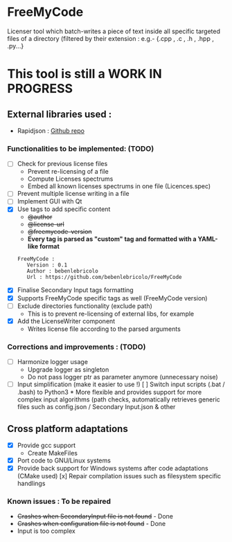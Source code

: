 # FreeMyCode
Licenser tool which batch-writes a piece of text inside all specific targeted files of a directory (filtered by their extension : e.g.- {.cpp , .c , .h , .hpp , .py...}

# This tool is still a WORK IN PROGRESS

## External libraries used :
  - Rapidjson  : [Github repo](https://github.com/Tencent/rapidjson/)
### Functionalities to be implemented: (TODO)
- [ ] Check for previous license files
   * Prevent re-licensing of a file
   * Compute Licenses spectrums
   * Embed all known licenses spectrums in one file (Licences.spec)
- [ ] Prevent multiple license writing in a file
- [ ] Implement GUI with Qt
- [x] Use tags to add specific content
   - ~~@author~~
   - ~~@license-url~~
   - ~~@freemycode-version~~
   * **Every tag is parsed as "custom" tag and formatted with a YAML-like format**
    ```
    FreeMyCode :
       Version : 0.1
       Author : bebenlebricolo
       Url : https://github.com/bebenlebricolo/FreeMyCode
    ```
- [x] Finalise Secondary Input tags formatting
- [x] Supports FreeMyCode specific tags as well (FreeMyCode version)
- [ ] Exclude directories functionality (exclude path) 
   * This is to prevent re-licensing of external libs, for example
- [x] Add the LicenseWriter component
   * Writes license file according to the parsed arguments
  
### Corrections and improvements : (TODO)
- [ ] Harmonize logger usage
     * Upgrade logger as singleton
     * Do not pass logger ptr as parameter anymore (unnecessary noise)
 - [ ] Input simplification (make it easier to use !)
      [ ] Switch input scripts (.bat / .bash) to Python3
          * More flexible and provides support for more complex input algorithms (path checks, automatically retrieves generic files such as config.json / Secondary Input.json & other
 
## Cross platform adaptations
- [x] Provide gcc support
     * Create MakeFiles
- [x] Port code to GNU/Linux systems
- [x] Provide back support for Windows systems after code adaptations (CMake used)
     [x] Repair compilation issues such as filesystem specific handlings
 
### Known issues : To be repaired
- ~~Crashes when SecondaryInput file is not found~~  - Done
- ~~Crashes when configuration file is not found~~   - Done
- Input is too complex
